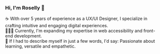 ### Hi, I'm Roselly 👋

:coffee: With over 5 years of experience as a UX/UI Designer, I specialize in crafting intuitive and engaging digital experiences. <br>
👩🏻‍💻 Currently, I'm expanding my expertise in web accessibility and front-end development. <br>
🌟 If I had to describe myself in just a few words, I'd say: Passionate about learning, versatile and empathetic.

